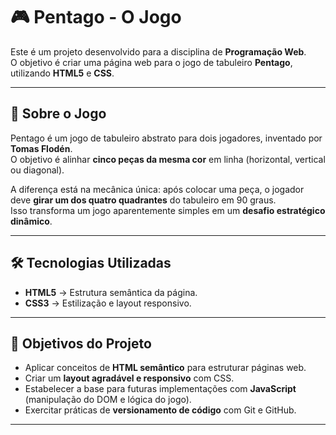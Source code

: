 # 🎮 Pentago - O Jogo

Este é um projeto desenvolvido para a disciplina de **Programação Web**.  
O objetivo é criar uma página web para o jogo de tabuleiro **Pentago**, utilizando **HTML5** e **CSS**.

---

## 📌 Sobre o Jogo
Pentago é um jogo de tabuleiro abstrato para dois jogadores, inventado por **Tomas Flodén**.  
O objetivo é alinhar **cinco peças da mesma cor** em linha (horizontal, vertical ou diagonal).  

A diferença está na mecânica única: após colocar uma peça, o jogador deve **girar um dos quatro quadrantes** do tabuleiro em 90 graus.  
Isso transforma um jogo aparentemente simples em um **desafio estratégico dinâmico**.

---

## 🛠 Tecnologias Utilizadas
- **HTML5** → Estrutura semântica da página.  
- **CSS3** → Estilização e layout responsivo.  

---

## 🎯 Objetivos do Projeto
- Aplicar conceitos de **HTML semântico** para estruturar páginas web.  
- Criar um **layout agradável e responsivo** com CSS.  
- Estabelecer a base para futuras implementações com **JavaScript** (manipulação do DOM e lógica do jogo).  
- Exercitar práticas de **versionamento de código** com Git e GitHub.  

---